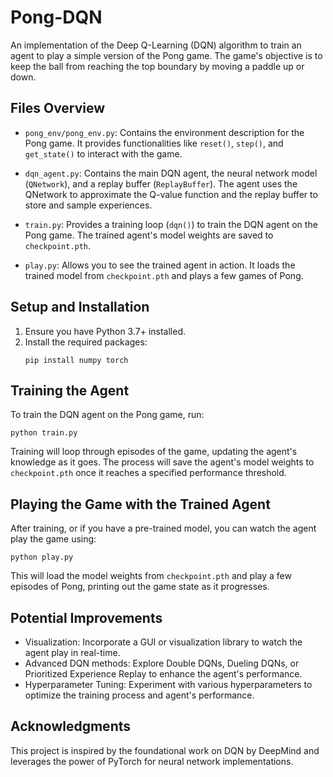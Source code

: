 # Pong-DQN

An implementation of the Deep Q-Learning (DQN) algorithm to train an agent to play a simple version of the Pong game. The game's objective is to keep the ball from reaching the top boundary by moving a paddle up or down.

## Files Overview

- `pong_env/pong_env.py`: Contains the environment description for the Pong game. It provides functionalities like `reset()`, `step()`, and `get_state()` to interact with the game.
- `dqn_agent.py`: Contains the main DQN agent, the neural network model (`QNetwork`), and a replay buffer (`ReplayBuffer`). The agent uses the QNetwork to approximate the Q-value function and the replay buffer to store and sample experiences.

- `train.py`: Provides a training loop (`dqn()`) to train the DQN agent on the Pong game. The trained agent's model weights are saved to `checkpoint.pth`.

- `play.py`: Allows you to see the trained agent in action. It loads the trained model from `checkpoint.pth` and plays a few games of Pong.

## Setup and Installation

1. Ensure you have Python 3.7+ installed.
2. Install the required packages:
   ```
   pip install numpy torch
   ```

## Training the Agent

To train the DQN agent on the Pong game, run:

```
python train.py
```

Training will loop through episodes of the game, updating the agent's knowledge as it goes. The process will save the agent's model weights to `checkpoint.pth` once it reaches a specified performance threshold.

## Playing the Game with the Trained Agent

After training, or if you have a pre-trained model, you can watch the agent play the game using:

```
python play.py
```

This will load the model weights from `checkpoint.pth` and play a few episodes of Pong, printing out the game state as it progresses.

## Potential Improvements

- Visualization: Incorporate a GUI or visualization library to watch the agent play in real-time.
- Advanced DQN methods: Explore Double DQNs, Dueling DQNs, or Prioritized Experience Replay to enhance the agent's performance.
- Hyperparameter Tuning: Experiment with various hyperparameters to optimize the training process and agent's performance.

## Acknowledgments

This project is inspired by the foundational work on DQN by DeepMind and leverages the power of PyTorch for neural network implementations.
